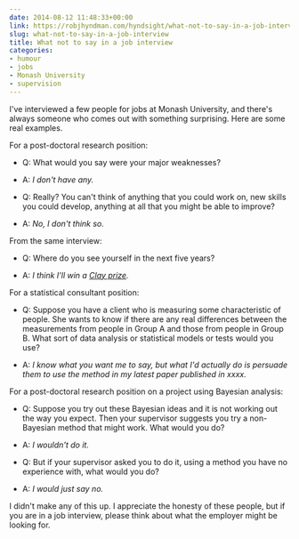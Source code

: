 ```yaml
---
date: 2014-08-12 11:48:33+00:00
link: https://robjhyndman.com/hyndsight/what-not-to-say-in-a-job-interview/
slug: what-not-to-say-in-a-job-interview
title: What not to say in a job interview
categories:
- humour
- jobs
- Monash University
- supervision
---
```


I've interviewed a few people for jobs at Monash University, and there's always someone who comes out with something surprising. Here are some real examples.<!-- more -->

For a post-doctoral research position:




    
  * Q: What would you say were your major weaknesses?

    
  * A: _I don't have any._

    
  * Q: Really? You can't think of anything that you could work on, new skills you could develop, anything at all that you might be able to improve?

    
  * A: _No, I don't think so._



From the same interview:


    
  * Q: Where do you see yourself in the next five years?

    
  * A: *I think I'll win a [Clay prize](https://en.wikipedia.org/wiki/Millennium_Prize_Problems).*



For a statistical consultant position:


    
  * Q: Suppose you have a client who is measuring some characteristic of people. She wants to know if there are any real differences between the measurements from people in Group A and those from people in Group B. What sort of data analysis or statistical models or tests would you use?

    
  * A: _I know what you want me to say, but what I'd actually do is persuade them to use the method in my latest paper published in xxxx._



For a post-doctoral research position on a project using Bayesian analysis:


    
  * Q: Suppose you try out these Bayesian ideas and it is not working out the way you expect. Then your supervisor suggests you try a non-Bayesian method that might work. What would you do?

    
  * A: _I wouldn't do it._

    
  * Q: But if your supervisor asked you to do it, using a method you have no experience with, what would you do?

    
  * A: _I would just say no._



I didn't make any of this up. I appreciate the honesty of these people, but if you are in a job interview, please think about what the employer might be looking for.
